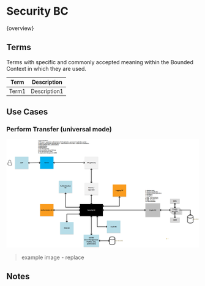 # Security BC

{overview}

## Terms

Terms with specific and commonly accepted meaning within the Bounded Context in which they are used.

| Term | Description |
|---|---|
| Term1 | Description1 |

## Use Cases

### Perform Transfer (universal mode)

![Use Case - Example REPLACE ME](./assets/securityBCv0.1.png)
> example image - replace

<!-- Footnotes themselves at the bottom. -->
## Notes

[^1]: Common Interfaces: [Mojaloop Common Interface List](../../commonInterfaces.md)
